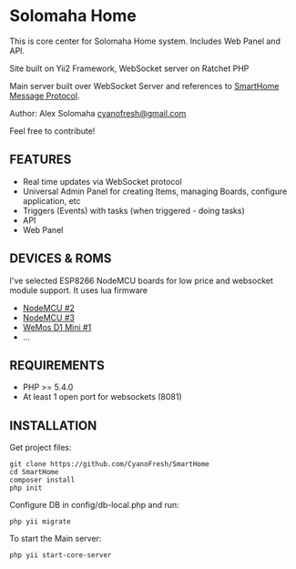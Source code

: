 Solomaha Home
============================

This is core center for Solomaha Home system. Includes Web Panel and API.

Site built on Yii2 Framework, WebSocket server on Ratchet PHP

Main server built over WebSocket Server and references to [SmartHome Message Protocol](https://github.com/CyanoFresh/SHMP).

Author: Alex Solomaha <cyanofresh@gmail.com>

Feel free to contribute!

FEATURES
------------

- Real time updates via WebSocket protocol
- Universal Admin Panel for creating Items, managing Boards, configure application, etc
- Triggers (Events) with tasks (when triggered - doing tasks)
- API
- Web Panel


DEVICES & ROMS
------------

I've selected ESP8266 NodeMCU boards for low price and websocket module support. It uses lua firmware

- [NodeMCU #2](https://github.com/CyanoFresh/SmartHome-NodeMCU-2)
- [NodeMCU #3](https://github.com/CyanoFresh/SmartHome-NodeMCU-3)
- [WeMos D1 Mini #1](https://github.com/CyanoFresh/SmartHome-Wemos-1)
- ...

REQUIREMENTS
------------

- PHP >= 5.4.0
- At least 1 open port for websockets (8081)


INSTALLATION
------------

Get project files:

~~~
git clone https://github.com/CyanoFresh/SmartHome
cd SmartHome
composer install
php init
~~~

Configure DB in config/db-local.php and run:

~~~
php yii migrate
~~~


To start the Main server:

~~~
php yii start-core-server
~~~
